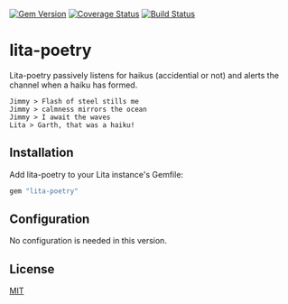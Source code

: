 [![Gem Version](https://badge.fury.io/rb/lita-poetry.svg)](http://badge.fury.io/rb/lita-poetry) [![Coverage Status](https://coveralls.io/repos/chriswoodrich/lita-poetry/badge.svg?branch=v0.0.1)](https://coveralls.io/r/chriswoodrich/lita-poetry?branch=v0.0.1) [![Build Status](https://travis-ci.org/chriswoodrich/lita-poetry.svg?branch=v0.0.1)](https://travis-ci.org/chriswoodrich/lita-poetry)

# lita-poetry

Lita-poetry passively listens for haikus (accidential or not) and alerts the channel when a haiku has formed.

```
Jimmy > Flash of steel stills me
Jimmy > calmness mirrors the ocean
Jimmy > I await the waves
Lita > Garth, that was a haiku!
```

## Installation

Add lita-poetry to your Lita instance's Gemfile:

``` ruby
gem "lita-poetry"
```

## Configuration

No configuration is needed in this version.

## License

[MIT](http://opensource.org/licenses/MIT)
